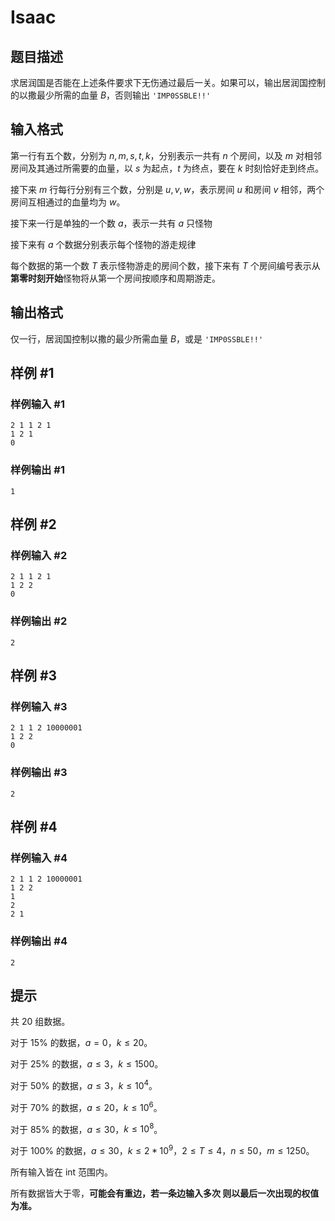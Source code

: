 # Isaac

## 题目描述

求居润国是否能在上述条件要求下无伤通过最后一关。如果可以，输出居润国控制的以撒最少所需的血量 $B$，否则输出 `'IMP0SSBLE!!'` 


## 输入格式

第一行有五个数，分别为 $n,m,s,t,k$，分别表示一共有 $n$ 个房间，以及 $m$ 对相邻房间及其通过所需要的血量，以 $s$ 为起点，$t$ 为终点，要在 $k$ 时刻恰好走到终点。

接下来 $m$ 行每行分别有三个数，分别是 $u,v,w$，表示房间 $u$ 和房间 $v$ 相邻，两个房间互相通过的血量均为 $w$。

接下来一行是单独的一个数 $a$，表示一共有 $a$ 只怪物

接下来有 $a$ 个数据分别表示每个怪物的游走规律

每个数据的第一个数 $T$ 表示怪物游走的房间个数，接下来有 $T$ 个房间编号表示从**第零时刻开始**怪物将从第一个房间按顺序和周期游走。

## 输出格式

仅一行，居润国控制以撒的最少所需血量 $B$，或是 `'IMP0SSBLE!!'` 


## 样例 #1

### 样例输入 #1
```
2 1 1 2 1
1 2 1
0
```

### 样例输出 #1

```
1
```

## 样例 #2

### 样例输入 #2
```
2 1 1 2 1
1 2 2
0
```

### 样例输出 #2

```
2
```

## 样例 #3

### 样例输入 #3
```
2 1 1 2 10000001
1 2 2
0
```

### 样例输出 #3

```
2
```

## 样例 #4

### 样例输入 #4
```
2 1 1 2 10000001
1 2 2
1
2
2 1
```

### 样例输出 #4

```
2
```

## 提示

共 $20$ 组数据。

对于 $15\%$ 的数据，$a = 0$，$k \leq 20$。

对于 $25\%$ 的数据，$a \leq 3$，$k \leq 1500$。

对于 $50\%$ 的数据，$a \leq 3$，$k \leq 10^4$。

对于 $70\%$ 的数据，$a \leq 20$，$k \leq 10^6$。

对于 $85\%$ 的数据，$a \leq 30$，$k \leq 10^8$。

对于 $100\%$ 的数据，$a \leq 30$，$k \leq 2*10^9$，$2 \leq T \leq 4$，$n \leq 50$，$m \leq 1250$。

所有输入皆在 int 范围内。

所有数据皆大于零，**可能会有重边，若一条边输入多次 则以最后一次出现的权值为准。**
